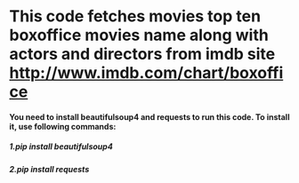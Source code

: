 # This code fetches movies top ten boxoffice movies name along with actors and directors from imdb site http://www.imdb.com/chart/boxoffice

#### You need to install beautifulsoup4 and requests to run this code. To install it, use following commands:
##### 1.pip install beautifulsoup4
##### 2.pip install requests
